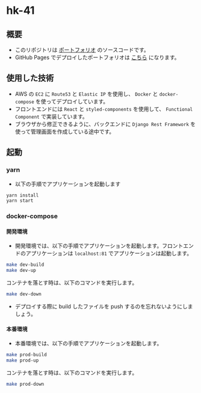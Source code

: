 # hk-41

## 概要

- このリポジトリは [ポートフォリオ](https://hk-41.work/) のソースコードです。
- GitHub Pages でデプロイしたポートフォリオは [こちら](dilmnqvovpnmlib.github.io/dilmnqvovpnmlib/) になります。

## 使用した技術

- AWS の `EC2` に `Route53` と `Elastic IP` を使用し、 `Docker` と `docker-compose` を使ってデプロイしています。
- フロントエンドには `React` と `styled-components` を使用して、 `Functional Component` で実装しています。
- ブラウザから修正できるように、バックエンドに `Django Rest Framework` を使って管理画面を作成している途中です。

## 起動

### yarn

- 以下の手順でアプリケーションを起動します

```bash
yarn install
yarn start
```

### docker-compose

#### 開発環境

- 開発環境では、以下の手順でアプリケーションを起動します。フロントエンドのアプリケーションは `localhost:81` でアプリケーションは起動します。

```bash
make dev-build
make dev-up
```

コンテナを落とす時は、以下のコマンドを実行します。

```bash
make dev-down
```

- デプロイする際に build したファイルを push するのを忘れないようにしましょう。

#### 本番環境

- 本番環境では、以下の手順でアプリケーションを起動します。

```bash
make prod-build
make prod-up
```

コンテナを落とす時は、以下のコマンドを実行します。

```bash
make prod-down
```
